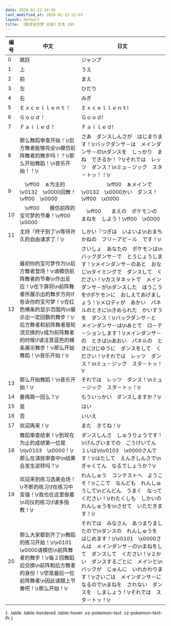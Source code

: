 ```yaml
---
date: 2020-02-23 20:56
last_modified_at: 2020-02-23 22:03
layout: default
title: 《精灵宝可梦 白金》文本 205
---
```

| 编号 | 中文 | 日文 |
| ---- | ---- | ---- |
| 0 | 跳跃 | ジャンプ |
| 1 | 上 | うえ |
| 2 | 前 | まえ |
| 3 | 左 | ひだり |
| 4 | 右 | みぎ |
| 5 | Ｅｘｃｅｌｌｅｎｔ！ | Ｅｘｃｅｌｌｅｎｔ! |
| 6 | Ｇｏｏｄ！ | Ｇｏｏｄ! |
| 7 | Ｆａｉｌｅｄ！ | Ｆａｉｌｅｄ! |
| 8 | 那么舞蹈审查开始！\r后方舞者能够完全\n模仿前阵舞者的舞步吗！？\r那么开始舞蹈！\n音乐开始！！\r | さあ　ダンスしんさが　はじまります！\rバックダンサ－は　メインダンサ－の\nダンスを　しっかり　まね　できるか！？\rそれでは　レッツ　ダンス！\nミュ－ジック　スタ－トッ！！\r |
| 9 | 　\vff00　ぁ为主的\v0132　\x0000回舞！\vff00　\x0000 | 　　　　　\vff00　ぁメインで　\v0132　\x0000かい　ダンス！\vff00　\x0000 |
| 10 | 　\vff00　　模仿前阵的宝可梦的节奏！\vff00　\x0000 | 　\vff00　　まえの　ポケモンの　まねを　しよう！\vff00　\x0000 |
| 11 | 主持『终于到了\n等待许久的自由请求了！\r | しかい『つぎは　いよいよ\nおまちかねの　フリ－アピ－ル　です！\r |
| 12 | 最初你的宝可梦作为\n后方舞者登场！\r请模仿前阵舞者的节奏\n作出反应！\r在下屏将\n前阵舞者所展示出的舞步方向\f告诉你的宝可梦！\r在红色横条的显示范围内\n展示出一定回数的舞步！\r后方舞者和前阵舞者是轮流交换的\r成为前阵舞者的时候\f请注意蓝色的横条展示舞步！\r那么开始舞蹈！\n音乐开始！\r | さいしょ　あなたの　ポケモンは\nバックダンサ－で　とうじょうします！\rメインダンサ－のあと　おなじ\nタイミングで　ダンスして　ください！\rカスタネットで　メインダンサ－が\nダンスした　ほうこうを\fポケモンに　おしえてあげましょう！\rメロディが　あかい　パネルのときに\nきめられた　かいすうを　ダンス！\rバックダンサ－と　メインダンサ－は\nあとで　ロ－テ－ションします！\rメインダンサ－の　ときは\nあおい　パネルの　ときに\fじゆうに　ダンスをして　ください！\rそれでは　レッツ　ダンス！\nミュ－ジック　スタ－トッ！\r |
| 13 | 那么开始舞蹈！\n音乐开始！\r | それでは　レッツ　ダンス！\nミュ－ジック　スタ－トッ！\r |
| 14 | 要再跳一回么？\r | もういっかい　ダンスしますか？\r |
| 15 | 是 | はい |
| 16 | 否 | いいえ |
| 17 | 欢迎再来！\r | また　きてね！\r |
| 18 | 舞蹈审查结束！\r到现在为止的成绩第一位是\n\v0103　\x0000！\r那么在演技审查中\n结果会发生逆转吗？\r | ダンスしんさ　しゅうりょうです！\rげんざいまでの　ごうけいてん　１いは\n\v0103　\x0000さんです！\rはたして　えんぎしんさで\nぎゃくてん　なるでしょうか？\r |
| 19 | 欢迎来到练习选美会场！\r不断的练习\f在练习中变强！\r我也在这里做着\n司仪的练习\f请多指教！\r | れんしゅう　コンテストへ　ようこそ！\rここで　なんども　れんしゅうして\nどんどん　うまく　なって　ください！\rわたくしも　しかいの　れんしゅうを\nさせて　いただきます！\r |
| 20 | 那么大家都到齐了\n舞蹈的练习开始！\r\v0101　\x0000请模仿\n前阵舞者的舞步！\r每２回舞蹈后交换\n前阵和后方舞者的身份！\r您是最后一位前阵舞者\n因此请跟上节奏吧！\r那么开始！\r | それでは　みなさん　あつまりましたので\nダンスの　れんしゅうを　はじめます！\r\v0101　\x0000さんは　メインダンサ－の\nまねをして　ダンスして　ください！\r２かい　ダンスするごとに　メインと\nバックが　じゅんに　いれかわります！\rさいごは　メインダンサ－に　なるので\nまねを　されない　ダンスを　しましょう！\rそれでは　スタ－トッ！\r |
{: .table .table-bordered .table-hover .xz-pokemon-text .xz-pokemon-text-Pt }